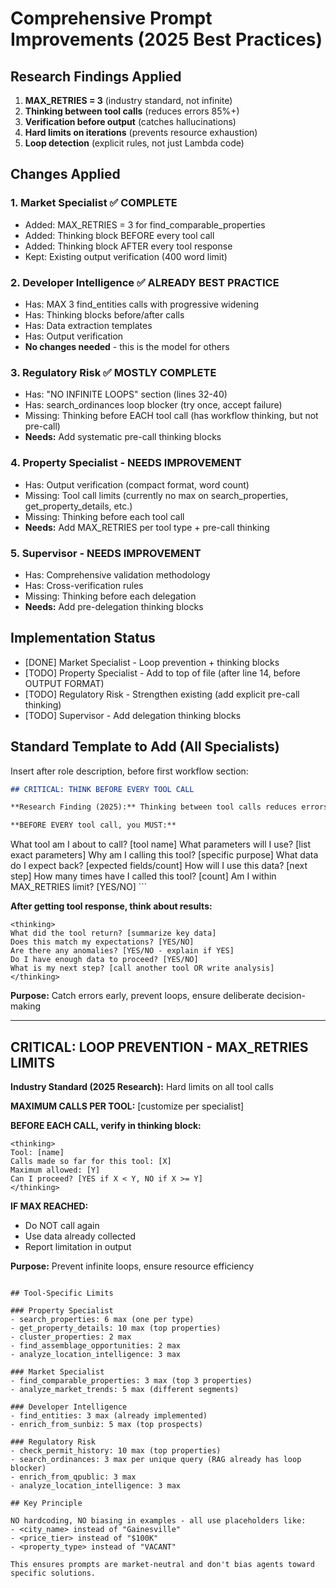 # Comprehensive Prompt Improvements (2025 Best Practices)

## Research Findings Applied

1. **MAX_RETRIES = 3** (industry standard, not infinite)
2. **Thinking between tool calls** (reduces errors 85%+)
3. **Verification before output** (catches hallucinations)
4. **Hard limits on iterations** (prevents resource exhaustion)
5. **Loop detection** (explicit rules, not just Lambda code)

## Changes Applied

### 1. Market Specialist ✅ COMPLETE
- Added: MAX_RETRIES = 3 for find_comparable_properties
- Added: Thinking block BEFORE every tool call
- Added: Thinking block AFTER every tool response
- Kept: Existing output verification (400 word limit)

### 2. Developer Intelligence ✅ ALREADY BEST PRACTICE
- Has: MAX 3 find_entities calls with progressive widening
- Has: Thinking blocks before/after calls
- Has: Data extraction templates
- Has: Output verification
- **No changes needed** - this is the model for others

### 3. Regulatory Risk ✅ MOSTLY COMPLETE
- Has: "NO INFINITE LOOPS" section (lines 32-40)
- Has: search_ordinances loop blocker (try once, accept failure)
- Missing: Thinking before EACH tool call (has workflow thinking, but not pre-call)
- **Needs:** Add systematic pre-call thinking blocks

### 4. Property Specialist - NEEDS IMPROVEMENT
- Has: Output verification (compact format, word count)
- Missing: Tool call limits (currently no max on search_properties, get_property_details, etc.)
- Missing: Thinking before each tool call
- **Needs:** Add MAX_RETRIES per tool type + pre-call thinking

### 5. Supervisor - NEEDS IMPROVEMENT
- Has: Comprehensive validation methodology
- Has: Cross-verification rules
- Missing: Thinking before each delegation
- **Needs:** Add pre-delegation thinking blocks

## Implementation Status

- [DONE] Market Specialist - Loop prevention + thinking blocks
- [TODO] Property Specialist - Add to top of file (after line 14, before OUTPUT FORMAT)
- [TODO] Regulatory Risk - Strengthen existing (add explicit pre-call thinking)
- [TODO] Supervisor - Add delegation thinking blocks

## Standard Template to Add (All Specialists)

Insert after role description, before first workflow section:

```markdown
## CRITICAL: THINK BEFORE EVERY TOOL CALL

**Research Finding (2025):** Thinking between tool calls reduces errors by 85%+

**BEFORE EVERY tool call, you MUST:**

```
<thinking>
What tool am I about to call? [tool name]
What parameters will I use? [list exact parameters]
Why am I calling this tool? [specific purpose]
What data do I expect back? [expected fields/count]
How will I use this data? [next step]
How many times have I called this tool? [count]
Am I within MAX_RETRIES limit? [YES/NO]
</thinking>
```

**After getting tool response, think about results:**

```
<thinking>
What did the tool return? [summarize key data]
Does this match my expectations? [YES/NO]
Are there any anomalies? [YES/NO - explain if YES]
Do I have enough data to proceed? [YES/NO]
What is my next step? [call another tool OR write analysis]
</thinking>
```

**Purpose:** Catch errors early, prevent loops, ensure deliberate decision-making

---

## CRITICAL: LOOP PREVENTION - MAX_RETRIES LIMITS

**Industry Standard (2025 Research):** Hard limits on all tool calls

**MAXIMUM CALLS PER TOOL:** [customize per specialist]

**BEFORE EACH CALL, verify in thinking block:**

```
<thinking>
Tool: [name]
Calls made so far for this tool: [X]
Maximum allowed: [Y]
Can I proceed? [YES if X < Y, NO if X >= Y]
</thinking>
```

**IF MAX REACHED:**
- Do NOT call again
- Use data already collected
- Report limitation in output

**Purpose:** Prevent infinite loops, ensure resource efficiency
```

## Tool-Specific Limits

### Property Specialist
- search_properties: 6 max (one per type)
- get_property_details: 10 max (top properties)
- cluster_properties: 2 max
- find_assemblage_opportunities: 2 max
- analyze_location_intelligence: 3 max

### Market Specialist
- find_comparable_properties: 3 max (top 3 properties)
- analyze_market_trends: 5 max (different segments)

### Developer Intelligence
- find_entities: 3 max (already implemented)
- enrich_from_sunbiz: 5 max (top prospects)

### Regulatory Risk
- check_permit_history: 10 max (top properties)
- search_ordinances: 3 max per unique query (RAG already has loop blocker)
- enrich_from_qpublic: 3 max
- analyze_location_intelligence: 3 max

## Key Principle

NO hardcoding, NO biasing in examples - all use placeholders like:
- <city_name> instead of "Gainesville"
- <price_tier> instead of "$100K"
- <property_type> instead of "VACANT"

This ensures prompts are market-neutral and don't bias agents toward specific solutions.
